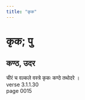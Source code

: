 ```yaml
---
title: "कृक"
---
```


# कृक; पु
## कण्ठ, उदर
चीरं च वल्कले वस्त्रे कृकः कण्ठे तथोदरे ।<br />verse 3.1.1.30<br />page 0015

